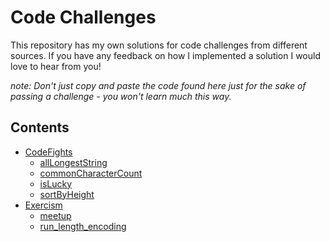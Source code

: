 # Code Challenges
This repository has my own solutions for code challenges from different sources. If you have any feedback on how I implemented a solution I would love to hear from you!

_note: Don't just copy and paste the code found here just for the sake of passing a challenge - you won't learn much this way._

## Contents
 - [CodeFights](CodeFights)
   - [allLongestString](CodeFights/allLongestStrings.py)
   - [commonCharacterCount](CodeFights/commonCharacterCount.py)
   - [isLucky](CodeFights/isLucky.py)
   - [sortByHeight](CodeFights/sortByHeight.py)
 - [Exercism](Exercism)
   - [meetup](Exercism/meetup.py)
   - [run_length_encoding](Exercism/run_length_encoding.py)
 